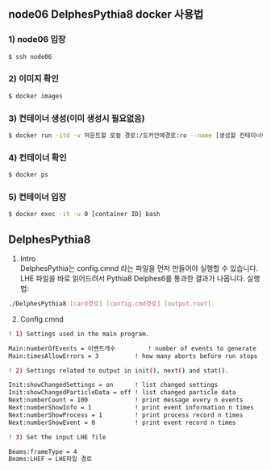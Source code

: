 ## node06 DelphesPythia8 docker 사용법

### 1) node06 입장  
```bash  
$ ssh node06
```  

### 2) 이미지  확인  
```bash  
$ docker images
```  


### 3) 컨테이너 생성(이미 생성시 필요없음)  
```bash  
$ docker run -itd -v 마운트할 로컬 경로:/도커안에경로:ro --name [생성할 컨테이너이름] [이미지ID]
```  

### 4) 컨테이너 확인 
```bash  
$ docker ps
```  

### 5) 컨테이너 입장  
```bash
$ docker exec -it -u 0 [container ID] bash
```  

## DelphesPythia8  

1. Intro  
DelphesPythia는 config.cmnd 라는 파일을 먼저 만들어야 실행할 수 있습니다.  
LHE 파일을 바로 읽어드려서 Pythia8 Delphes6를 통과한 결과가 나옵니다.
실행법:  
```bash  
./DelphesPythia8 [card경로] [config.cmd경로] [output.root]
```  

  
2. Config.cmnd  
```bash
! 1) Settings used in the main program.

Main:numberOfEvents = 이벤트개수         ! number of events to generate
Main:timesAllowErrors = 3          ! how many aborts before run stops

! 2) Settings related to output in init(), next() and stat().

Init:showChangedSettings = on      ! list changed settings
Init:showChangedParticleData = off ! list changed particle data
Next:numberCount = 100             ! print message every n events
Next:numberShowInfo = 1            ! print event information n times
Next:numberShowProcess = 1         ! print process record n times
Next:numberShowEvent = 0           ! print event record n times

! 3) Set the input LHE file

Beams:frameType = 4
Beams:LHEF = LHE파일 경로
```  
